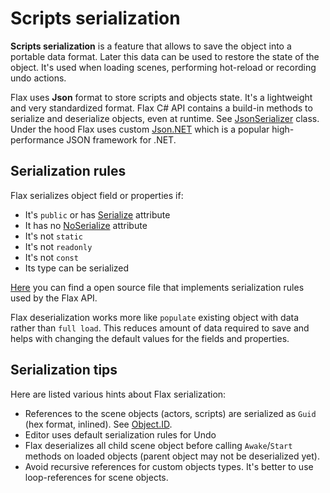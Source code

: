 # Scripts serialization

**Scripts serialization** is a feature that allows to save the object into a portable data format. Later this data can be used to restore the state of the object. It's used when loading scenes, performing hot-reload or recording undo actions.

Flax uses **Json** format to store scripts and objects state. It's a lightweight and very standardized format. Flax C# API contains a build-in methods to serialize and deserialize objects, even at runtime. See [JsonSerializer](https://docs.flaxengine.com/api/FlaxEngine.Json.JsonSerializer.html) class. Under the hood Flax uses custom [Json.NET](https://github.com/JamesNK/Newtonsoft.Json) which is a popular high-performance JSON framework for .NET.

## Serialization rules

Flax serializes object field or properties if:

* It's `public` or has [Serialize](https://docs.flaxengine.com/api/FlaxEngine.SerializeAttribute.html) attribute
* It has no [NoSerialize](https://docs.flaxengine.com/api/FlaxEngine.NoSerializeAttribute.html) attribute
* It's not `static`
* It's not `readonly`
* It's not `const`
* Its type can be serialized

[Here](https://github.com/FlaxEngine/FlaxAPI/blob/master/FlaxEngine/Json/JsonCustomSerializers/ExtendedDefaultContractResolver.cs) you can find a open source file that implements serialization rules used by the Flax API.

Flax deserialization works more like `populate` existing object with data rather than `full load`. This reduces amount of data required to save and helps with changing the default values for the fields and properties.

## Serialization tips

Here are listed various hints about Flax serialization:

* References to the scene objects (actors, scripts) are serialized as `Guid` (hex format, inlined). See [Object.ID](https://docs.flaxengine.com/api/FlaxEngine.Object.html#FlaxEngine_Object_ID).
* Editor uses default serialization rules for Undo
* Flax deserializes all child scene object before calling `Awake`/`Start` methods on loaded objects (parent object may not be deserialized yet).
* Avoid recursive references for custom objects types. It's better to use loop-references for scene objects.

